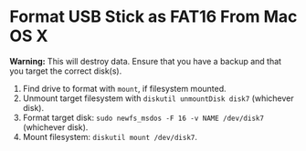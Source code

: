 Format USB Stick as FAT16 From Mac OS X
=======================================

**Warning:** This will destroy data. Ensure that you have a backup and that you target the correct disk(s).

1. Find drive to format with `mount`, if filesystem mounted.
1. Unmount target filesystem with `diskutil unmountDisk disk7` (whichever disk).
1. Format target disk: `sudo newfs_msdos -F 16 -v NAME /dev/disk7` (whichever disk).
1. Mount filesystem: `diskutil mount /dev/disk7`.
